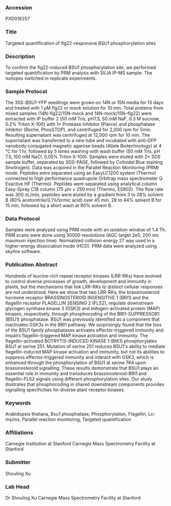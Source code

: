 ### Accession
PXD016257

### Title
Targeted quantification of flg22-responsive BSU1 phosphorylation sites

### Description
To confirm the flg22-induced BSU1 phosphorylation site, we performed targeted quantification by PRM analysis with SILIA IP-MS sample. The isotopes switched in replicate experiments.

### Sample Protocol
The 35S::BSU1-YFP seedlings were grown on 14N or 15N media for 13 days and treated with 1 µM flg22 or mock solution for 10 min. Total proteins from mixed samples (14N-flg22/15N-mock and 14N-mock/15N-flg22) were extracted with IP buffer 2 (50 mM Tris, pH7.5, 50 mM NaF, 0.3 M sucrose, 0.2% Triton X-100) with 1× Protease Inhibitor (Pierce) and phosphatase inhibitor (Roche, PhosSTOP), and centrifuged for 2,000 rpm for 5min. Resulting supernatant was centrifuged at 12,000 rpm for 10 min. The supernatant was transferred to a new tube and incubated with anti-GFP nanobody conjugated magnetic agarose beads (Allele Biotechnology) at 4 °C for 1 hr, followed by 5 times washing with wash buffer (50 mM Tris, pH 7.5, 150 mM NaCl, 0.05% Triton X-100). Samples were eluted with 2× SDS sample buffer, separated by SDS-PAGE, followed by Colloidal Blue staining (Invitrogen). Data was acquired in the Parallel Reaction Monitoring (PRM) mode. Peptides were separated using an EasyLC1200 system (Thermo) connected to high performance quadrupole Orbitrap mass spectrometer Q Exactive HF (Thermo). Peptides were separated using analytical column Easy-Spray C18 column (75 μm × 250 mm) (Thermo, ES802). The flow rate was 300 nL/min, peptides were eluted by a gradient from 3 to 28% solvent B (80% acetonitrile/0.1%formic acid) over 45 min, 28 to 44% solvent B for 15 min, followed by a short wash at 90% solvent B.

### Data Protocol
Samples were analyzed using PRM mode with an isolation window of 1.4 Th. PRM scans were done using 30000 resolutions (AGC target 2e5, 200 ms maximum injection time). Normalized collision energy 27 was used in a higher-energy dissociation mode (HCD). PRM data were analyzed using skyline software.

### Publication Abstract
Hundreds of leucine-rich repeat receptor kinases (LRR-RKs) have evolved to control diverse processes of growth, development and immunity in plants, but the mechanisms that link LRR-RKs to distinct cellular responses are not understood. Here we show that two LRR-RKs, the brassinosteroid hormone receptor BRASSINOSTEROID INSENSITIVE 1 (BRI1) and the flagellin receptor FLAGELLIN SENSING 2 (FLS2), regulate downstream glycogen synthase kinase 3 (GSK3) and mitogen-activated protein (MAP) kinases, respectively, through phosphocoding of the BRI1-SUPPRESSOR1 (BSU1) phosphatase. BSU1 was previously identified as a component that inactivates GSK3s in the BRI1 pathway. We surprisingly found that the loss of the BSU1 family phosphatases activates effector-triggered immunity and impairs flagellin-triggered MAP kinase activation and immunity. The flagellin-activated BOTRYTIS-INDUCED KINASE 1 (BIK1) phosphorylates BSU1 at serine 251. Mutation of serine 251 reduces BSU1's ability to mediate flagellin-induced MAP kinase activation and immunity, but not its abilities to suppress effector-triggered immunity and interact with GSK3, which is enhanced through the phosphorylation of BSU1 at serine 764 upon brassinosteroid signalling. These results demonstrate that BSU1 plays an essential role in immunity and transduces brassinosteroid-BRI1 and flagellin-FLS2 signals using different phosphorylation sites. Our study illustrates that phosphocoding in shared downstream components provides signalling specificities for diverse plant receptor kinases.

### Keywords
Arabidopsis thaliana, Bsu1 phosphatase, Phosphorylation, Flagellin, Lc-ms/ms, Parallel reaction monitoring, Targeted quantification

### Affiliations
Carnegie Institution at Stanford
Carnegie Mass Spectrometry Facility at Stanford

### Submitter
Shouling Xu

### Lab Head
Dr Shouling Xu
Carnegie Mass Spectrometry Facility at Stanford


